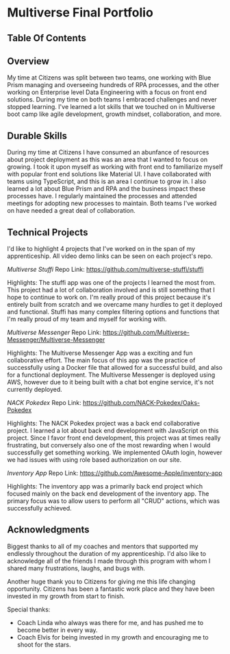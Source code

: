 # Multiverse Final Portfolio


## Table Of Contents
 
 ## Overview 

My time at Citizens was split between two teams, one working with Blue Prism managing and overseeing hundreds of RPA processes, and the other working on Enterprise level Data Engineering with a focus on front end solutions. During my time on both teams I embraced challenges and never stopped learning. I've learned a lot skills that we touched on in Multiverse boot camp like agile development, growth mindset, collaboration, and more. 

## Durable Skills

During my time at Citizens I have consumed an abunfance of resources about project deployment as this was an area that I wanted to focus on growing. I took it upon myself as working with front end to familiarize myself with popular front end solutions like Material UI. I have collaborated with teams using TypeScript, and this is an area I continue to grow in. I also learned a lot about Blue Prism and RPA and the business impact these processes have. I regularly maintained the processes and attended meetings for adopting new processes to maintain. Both teams I've worked on have needed a great deal of collaboration.

## Technical Projects

I'd like to highlight 4 projects that I've worked on in the span of my apprenticeship. All video demo links can be seen on each project's repo.

*Multiverse Stuffi*
Repo Link: https://github.com/multiverse-stuffi/stuffi

Highlights:
The stuffi app was one of the projects I learned the most from. This project had a lot of collaboration involved and is still something that I hope to continue to work on. I'm really proud of this project because it's entirely built from scratch and we overcame many hurdles to get it deployed and functional. Stuffi has many complex filtering options and functions that I'm really proud of my team and myself for working with.

*Multiverse Messenger*
Repo Link: https://github.com/Multiverse-Messenger/Multiverse-Messenger

Highlights: 
The Multiverse Messenger App was a exciting and fun collaborative effort. The main focus of this app was the practice of successfully using a Docker file that allowed for a successful build, and also for a functional deployment. The Multiverse Messenger is deployed using AWS, however due to it being built with a chat bot engine service, it's not currently deployed. 

*NACK Pokedex*
Repo Link: https://github.com/NACK-Pokedex/Oaks-Pokedex

Highlights:
The NACK Pokedex project was a back end collaborative project. I learned a lot about back end development with JavaScript on this project. Since I favor front end development, this project was at times really frustrating, but conversely also one of the most rewarding when I would successfully get something working. We implemented OAuth login, however we had issues with using role based authorization on our site.

*Inventory App*
Repo Link: https://github.com/Awesome-Apple/inventory-app

Highlights: 
The inventory app was a primarily back end project which focused mainly on the back end development of the inventory app. The primary focus was to allow users to perform all "CRUD" actions, which was successfully achieved. 

## Acknowledgments

Biggest thanks to all of my coaches and mentors that supported my endlessly throughout the duration of my apprenticeship. I'd also like to acknowledge all of the friends I made through this program with whom I shared many frustrations, laughs, and bugs with. 

Another huge thank you to Citizens for giving me this life changing opportunity. Citizens has been a fantastic work place and they have been invested in my growth from start to finish. 

Special thanks:
- Coach Linda who always was there for me, and has pushed me to become better in every way.
- Coach Elvis for being invested in my growth and encouraging me to shoot for the stars.

